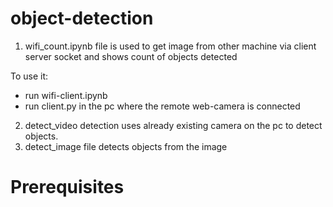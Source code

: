 # object-detection
1) wifi_count.ipynb file is used to get image from other machine via client server socket and shows count of objects detected

To use it:
- run wifi-client.ipynb 
- run client.py in the pc where the remote web-camera is connected

2) detect_video detection uses already existing camera on the pc to detect objects.
3) detect_image file detects objects from the image

# Prerequisites

